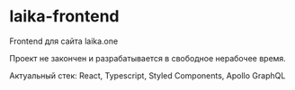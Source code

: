 # laika-frontend
Frontend для сайта laika.one

Проект не закончен и разрабатывается в свободное нерабочее время.

Актуальный стек: React, Typescript, Styled Components, Apollo GraphQL
